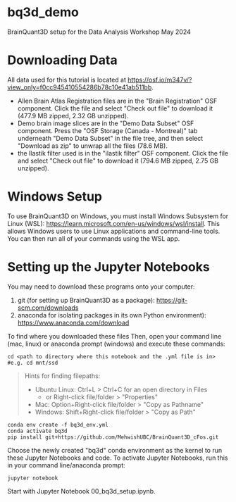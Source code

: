 # bq3d_demo
BrainQuant3D setup for the Data Analysis Workshop May 2024

# Downloading Data
All data used for this tutorial is located at https://osf.io/m347v/?view_only=f0cc945410554286b78c10e41ab511bb.

- Allen Brain Atlas Registration files are in the "Brain Registration" OSF component. Click the file and select "Check out file" to download it (477.9 MB zipped, 2.32 GB unzipped).
- Demo brain image slices are in the "Demo Data Subset" OSF component. Press the "OSF Storage (Canada - Montreal)" tab underneath "Demo Data Subset" in the file tree, and then select "Download as zip" to unwrap all the files (78.6 MB).
- the Ilastik filter used is in the "ilastik filter" OSF component. Click the file and select "Check out file" to download it (794.6 MB zipped, 2.75 GB unzipped).

# Windows Setup
To use BrainQuant3D on Windows, you must install Windows Subsystem for Linux (WSL): https://learn.microsoft.com/en-us/windows/wsl/install. This allows Windows users to use Linux applications and command-line tools. You can then run all of your commands using the WSL app.

# Setting up the Jupyter Notebooks
You may need to download these programs onto your computer:
1. git (for setting up BrainQuant3D as a package): https://git-scm.com/downloads
2. anaconda for isolating packages in its own Python environment): https://www.anaconda.com/download

To find where you downloaded these files
Then, open your command line (mac, linux) or anaconda prompt (windows) and execute these commands:
```
cd <path to directory where this notebook and the .yml file is in> #e.g. cd mnt/ssd
```
> Hints for finding filepaths: 
> - Ubuntu Linux: Ctrl+L > Ctrl+C for an open directory in Files
>   - or Right-click file/folder > "Properties" 
> - Mac: Option+Right-click file/folder > "Copy <file> as Pathname" 
> - Windows: Shift+Right-click file/folder > "Copy as Path" 
```
conda env create -f bq3d_env.yml
conda activate bq3d
pip install git+https://github.com/MehwishUBC/BrainQuant3D_cFos.git
```
Choose the newly created "bq3d" conda environment as the kernel to run these Jupyter Notebooks and code. To activate Jupyter Notebooks, run this in your command line/anaconda prompt:
```
jupyter notebook
```
Start with Jupyter Notebook 00_bq3d_setup.ipynb.
